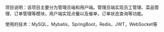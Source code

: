 项目说明：该项目主要分为管理员端和用户端。管理员端实现员工管理、菜品管理、订单管理等模块，用户端实现点餐以及催单，订单状态查询等功能。

使用的技术：MySQL，Mybatis，SpringBoot，Redis，JWT，WebSocket等
